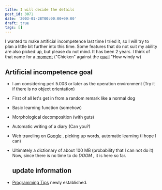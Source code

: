 ```yaml
---
title: I will decide the details
post_id: 3071
date: '2003-01-28T00:00:00+09:00'
draft: true
tags: []
---
```


I wanted to make artificial incompetence last time I tried it, so I will try to plan a little bit further into this time. Some features that do not suit my ability are also picked up, but please do not mind. It has been 2 years. I think of that name for a [moment](http://www.din.or.jp/%7Eohzaki/uzura.htm) ("Chicken" against the [quail](http://www.din.or.jp/%7Eohzaki/uzura.htm) "How windy w)

## Artificial incompetence goal

*   I am considering perl 5.003 or later as the operation environment (Try it if there is no object orientation)
*   First of all let's get in from a random remark like a normal dog
*   Basic learning function (somehow)
*   Morphological decomposition (with guts)
*   Automatic writing of a diary (Can you?)
*   Web traveling on [Google](http://www.google.co.jp/) , picking up words, automatic learning (I hope I can)
*   Ultimately a dictionary of about 100 MB (probability that I can not do it) Now, since there is no time to do _DOOM_ , it is here so far.
    
    ## update information
    

*   [Programming Tips](https://danmaq.com/tag/tech) newly established.
